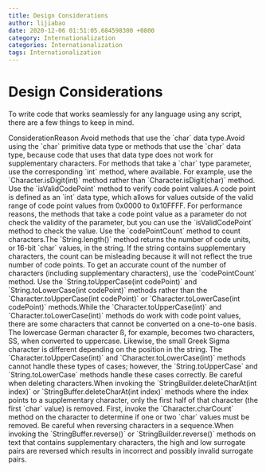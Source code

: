 ```yaml
---
title: Design Considerations
author: lijiabao
date: 2020-12-06 01:51:05.684598300 +0800
category: Internationalization
categories: Internationalization
tags: Internationalization
---
```


# Design Considerations

To write code that works seamlessly for any language using any script, there are a few things to keep in mind.
<th id="h1">Consideration</th><th id="h2">Reason</th>
<td headers="h1">Avoid methods that use the `char` data type.</td><td headers="h2">Avoid using the `char` primitive data type or methods that use the `char` data type, because code that uses that data type does not work for supplementary characters. For methods that take a `char` type parameter, use the corresponding `int` method, where available. For example, use the `Character.isDigit(int)` method rather than `Character.isDigit(char)` method.</td>
<td headers="h1">Use the `isValidCodePoint` method to verify code point values.</td><td headers="h2">A code point is defined as an `int` data type, which allows for values outside of the valid range of code point values from 0x0000 to 0x10FFFF. For performance reasons, the methods that take a code point value as a parameter do not check the validity of the parameter, but you can use the `isValidCodePoint` method to check the value.</td>
<td headers="h1">Use the `codePointCount` method to count characters.</td><td headers="h2">The `String.length()` method returns the number of code units, or 16-bit `char` values, in the string. If the string contains supplementary characters, the count can be misleading because it will not reflect the true number of code points. To get an accurate count of the number of characters (including supplementary characters), use the `codePointCount` method.</td>
<td headers="h1">Use the `String.toUpperCase(int codePoint)` and `String.toLowerCase(int codePoint)` methods rather than the `Character.toUpperCase(int codePoint)` or `Character.toLowerCase(int codePoint)` methods.</td><td headers="h2">While the `Character.toUpperCase(int)` and `Character.toLowerCase(int)` methods do work with code point values, there are some characters that cannot be converted on a one-to-one basis. The lowercase German character &#223;, for example, becomes two characters, SS, when converted to uppercase. Likewise, the small Greek Sigma character is different depending on the position in the string. The `Character.toUpperCase(int)` and `Character.toLowerCase(int)` methods cannot handle these types of cases; however, the `String.toUpperCase` and `String.toLowerCase` methods handle these cases correctly.</td>
<td headers="h1">Be careful when deleting characters.</td><td headers="h2">When invoking the `StringBuilder.deleteCharAt(int index)` or `StringBuffer.deleteCharAt(int index)` methods where the index points to a supplementary character, only the first half of that character (the first `char` value) is removed. First, invoke the `Character.charCount` method on the character to determine if one or two `char` values must be removed.</td>
<td headers="h1">Be careful when reversing characters in a sequence.</td><td headers="h2">When invoking the `StringBuffer.reverse()` or `StringBuilder.reverse()` methods on text that contains supplementary characters, the high and low surrogate pairs are reversed which results in incorrect and possibly invalid surrogate pairs.</td>
